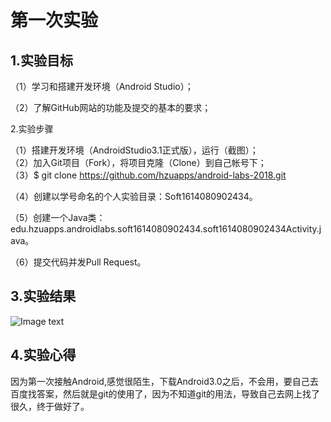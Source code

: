# 第一次实验

## 1.实验目标  

（1）学习和搭建开发环境（Android Studio）；  

（2）了解GitHub网站的功能及提交的基本的要求；  

2.实验步骤  

（1）搭建开发环境（AndroidStudio3.1正式版），运行（截图）；  
（2）加入Git项目（Fork），将项目克隆（Clone）到自己帐号下；   
（3）$ git clone https://github.com/hzuapps/android-labs-2018.git 

 （4）创建以学号命名的个人实验目录：Soft1614080902434。
 
 （5）创建一个Java类：edu.hzuapps.androidlabs.soft1614080902434.soft1614080902434Activity.java。   
 
 （6）提交代码并发Pull Request。  
 
## 3.实验结果
![Image text](https://github.com/Min4396/android-labs-2018/blob/master/soft1614080902434/1.0.png)

## 4.实验心得
   因为第一次接触Android,感觉很陌生，下载Android3.0之后，不会用，要自己去百度找答案，然后就是git的使用了，因为不知道git的用法，导致自己去网上找了很久，终于做好了。
